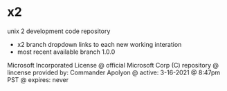 # x2
unix 2 development code repository
- x2 branch dropdown links to each new working interation
- most recent available branch 1.0.0

Microsoft Incorporated License
@ official Microsoft Corp (C) repository
@ lincense provided by: Commander Apolyon
@ active:  3-16-2021 @ 8:47pm PST
@ expires: never
